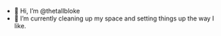 - 👋 Hi, I’m @thetallbloke
- 🌱 I’m currently cleaning up my space and setting things up the way I like.

<!---
- 👀 I’m interested in ...
- 💞️ I’m looking to collaborate on ...
- 📫 How to reach me ...
--->

<!---
thetallbloke/thetallbloke is a ✨ special ✨ repository because its `README.md` (this file) appears on your GitHub profile.
You can click the Preview link to take a look at your changes.
--->
